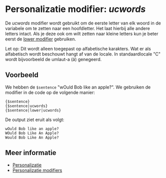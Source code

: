 # Personalizatie modifier: *ucwords*

De *ucwords* modifier wordt gebruikt om de eerste letter van elk woord in 
de variabele om te zetten naar een hoofdletter. Het laat hierbij alle andere 
letters intact. Als je deze ook om wilt zetten naar kleine letters kun je 
beter eerst de [lower modifier](./personalization-modifiers-lower) gebruiken.

Let op: Dit wordt alleen toegepast op alfabetische karakters. Wat er als 
alfabetisch wordt beschouwt hangt af van de locale. In standaardlocale "C" 
wordt bijvoorbeeld de umlaut-a (ä) genegeerd.

## Voorbeeld

We hebben de `$sentence` "wOuld Bob like an apple?". We gebruiken de 
modifier in de code op de volgende manier:

    {$sentence}
    {$sentence|ucwords}
    {$sentence|lower|ucwords}

De output ziet eruit als volgt:

    wOuld Bob like an apple?
    WOuld Bob Like An Apple?
    Would Bob Like An Apple?

## Meer informatie

* [Personalizatie](./personalization)
* [Personalizatie modifiers](./personalization-modifiers)
